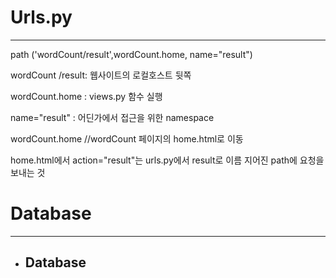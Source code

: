 # Urls.py 

---

path ('wordCount/result',wordCount.home, name="result")

wordCount /result: 웹사이트의 로컬호스트 뒷쪽

wordCount.home : views.py 함수 실행

name="result"  : 어딘가에서 접근을 위한 namespace



wordCount.home //wordCount 페이지의 home.html로 이동

home.html에서 action="result"는 urls.py에서 result로 이름 지어진 path에 요청을 보내는 것



# Database

---

- ## Database

